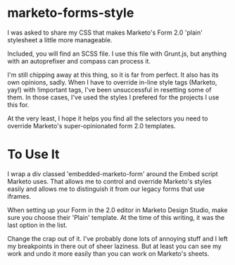 marketo-forms-style
===================

I was asked to share my CSS that makes Marketo's Form 2.0 'plain' stylesheet a little more manageable.

Included, you will find an SCSS file. I use this file with Grunt.js, but anything with an autoprefixer and compass can process it.

I'm still chipping away at this thing, so it is far from perfect. It also has its own opinions, sadly. When I have to override in-line style tags (Marketo, yay!) with !important tags, I've been unsuccessful in resetting some of them. In those cases, I've used the styles I prefered for the projects I use this for.

At the very least, I hope it helps you find all the selectors you need to override Marketo's super-opinionated form 2.0 templates.


To Use It
=========
I wrap a div classed 'embedded-marketo-form' around the Embed script Marketo uses. That allows me to control and override Marketo's styles easily and allows me to distinguish it from our legacy forms that use iframes.

When setting up your Form in the 2.0 editor in Marketo Design Studio, make sure you choose their 'Plain' template. At the time of this writing, it was the last option in the list.

Change the crap out of it. I've probably done lots of annoying stuff and I left my breakpoints in there out of sheer laziness. But at least you can see my work and undo it more easily than you can work on Marketo's sheets.
